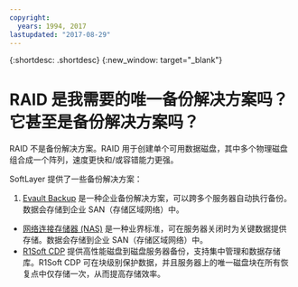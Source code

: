 ```yaml
---
copyright:
  years: 1994, 2017
lastupdated: "2017-08-29"
---
```


{:shortdesc: .shortdesc}
{:new_window: target="_blank"}

# RAID 是我需要的唯一备份解决方案吗？它甚至是备份解决方案吗？

RAID 不是备份解决方案。RAID 用于创建单个可用数据磁盘，其中多个物理磁盘组合成一个阵列，速度更快和/或容错能力更强。

SoftLayer 提供了一些备份解决方案：

1. [Evault Backup](../infrastructure/backup/index.html) 是一种企业备份解决方案，可以跨多个服务器自动执行备份。数据会存储到企业 SAN（存储区域网络）中。
* [网络连接存储器 (NAS)](../infrastructure/network-attached-storage/nas.html) 是一种业界标准，可在服务器关闭时为关键数据提供存储。数据会存储到企业 SAN（存储区域网络）中。
* [R1Soft CDP](../infrastructure/backup/r1soft.html) 提供高性能磁盘到磁盘服务器备份，支持集中管理和数据存储库。R1Soft CDP 可在块级别保护数据，并且服务器上的唯一磁盘块在所有恢复点中仅存储一次，从而提高存储效率。
